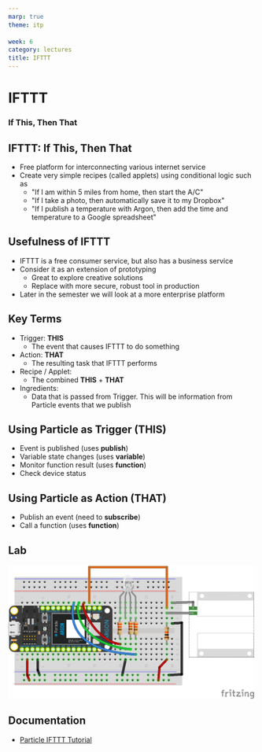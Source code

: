 ```yaml
---
marp: true
theme: itp

week: 6
category: lectures
title: IFTTT
---
```


<!-- headingDivider: 2 -->

# IFTTT

### If **This**, Then **That**

## IFTTT: If This, Then That

* Free platform for interconnecting various internet service
* Create very simple recipes (called applets) using conditional logic such as
  * "If I am within 5 miles from home, then start the A/C"
  * "If I take a photo, then automatically save it to my Dropbox"
  * "If I publish a temperature with Argon, then add the time and temperature to a Google spreadsheet"

## Usefulness of IFTTT

* IFTTT is a free consumer service, but also has a business service
* Consider it as an extension of prototyping
  * Great to explore creative solutions
  * Replace with more secure, robust tool in production
* Later in the semester we will look at a more enterprise platform

## Key Terms

* Trigger: **THIS**
  * The event that causes IFTTT to do something
* Action: **THAT**
  * The resulting task that IFTTT performs
* Recipe / Applet: 
  * The combined **THIS** + **THAT**
* Ingredients: 
  * Data that is passed from Trigger. This will be information from Particle events that we publish

## Using Particle as Trigger (THIS)

* Event is published (uses **publish**)
* Variable state changes (uses **variable**)
* Monitor function result (uses **function**)
* Check device status

## Using Particle as Action (THAT)

* Publish an event (need to **subscribe**)
* Call a function (uses **function**)

## Lab

<img src="lecture_ifttt.assets/switch-magnetic-door_and_rgb_led_bb.png" style="width:500px;" />

## Documentation

* [Particle IFTTT Tutorial](https://docs.particle.io/tutorials/integrations/ifttt/#introduction)
